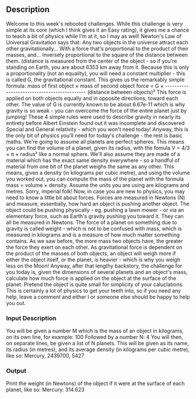 ## Description
Welcome to this week's rebooted challenges. While this challenge is very simple at its core (which I think gives it an Easy rating), it gives me a chance to teach a bit of physics while I'm at it, so I may as well!
Newton's Law of Universal Gravitation says that:
Any two objects in the universe attract each other gravitationally...
With a force that's proportional to the product of their masses, and...
Inversely proportional to the square of the distance between them. (distance is measured from the center of the object - so if you're standing on Earth, you are about 6353 km away from it.
Because this is only a proportionality (not an equality), you will need a constant multiplier - this is called G, the gravitational constant.
This gives us the remarkably simple formula:
            mass of first object × mass of second object
force = G × --------------------------------------------
                   (distance between objects)²
This force is applied on both objects equally and in opposite directions, toward each other. The value of G is currently known to be about 6.67e-11 which is why gravity is so weak - you can overcome the force of the entire planet just by jumping!
These 4 simple rules were used to describe gravity in nearly its entirety before Albert Einstein found out it was incomplete and discovered Special and General relativity - which you won't need today! Anyway, this is the only bit of physics you'll need for today's challenge - the rest is basic maths.
We're going to assume all planets are perfect spheres. This means you can find the volume of a planet, given its radius, with the fomula V = 4/3 × π × radius³ like a normal sphere. We'll also assume they are made of a material which has the exact same density everywhere - so a handful of material from one bit of the planet weighs the same as any other. This means, given a density (in kilograms per cubic metre), and using the volume you worked out, you can compute the mass of the planet with the formula mass = volume × density. Assume the units you are using are kilograms and metres. Sorry, imperial folk!
Now, in case you are new to physics, you may need to know a little bit about forces. Forces are measured in Newtons (N) and measure, essentially, how hard an object is pushing another object. The object could be pushing physically - eg. pushing a lawn mower - or via an elementary force, such as Earth's gravity pushing you toward it. They can all be measured in Newtons. The force of a planet on something due to gravity is called weight - which is not to be confused with mass, which is measured in kilograms and is a measure of how much matter something contains. As we saw before, the more mass two objects have, the greater the force they exert on each other. As gravitational force is dependent on the product of the masses of both objects, an object will weigh more if either the object itself, or the planet, is heavier - which is why you weigh less on the Moon!
Anyway, after that lengthy backstory, the challenge for you today is, given the dimensions of several planets and an object's mass, calculate how much force is applied on the object at the surface of the planet. Pretend the object is quite small for simplicity of your caluclations.
This is certainly a lot of physics to get your teeth into, so if you need any help, leave a comment and either I or someone else should be happy to help you out.


### Input Description
You will be given a number M which is the mass of an object in kilograms, on its own line, for example:
100
Followed by a number N:
4
You will then, on separate lines, be given a list of N planets. This will be given as its name, its radius (in metres), and its average density (in kilograms per cubic metre), like so:
Mercury, 2439700, 5427

### Output
Print the weight (in Newtons) of the object if it were at the surface of each planet, like so:
Mercury: 314.623